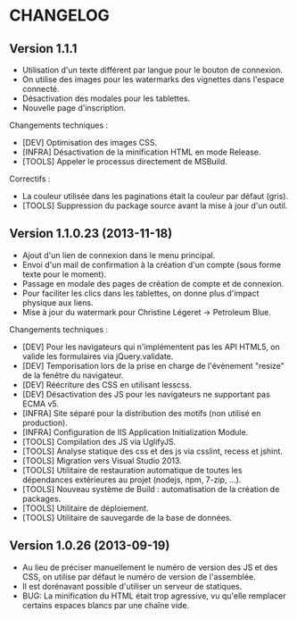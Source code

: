 CHANGELOG
=========

Version 1.1.1
-------------

* Utilisation d'un texte différent par langue pour le bouton de connexion.
* On utilise des images pour les watermarks des vignettes dans l'espace connecté.
* Désactivation des modales pour les tablettes.
* Nouvelle page d'inscription.

Changements techniques :
* [DEV] Optimisation des images CSS.
* [INFRA] Désactivation de la minification HTML en mode Release.
* [TOOLS] Appeler le processus directement de MSBuild.

Correctifs :
* La couleur utilisée dans les paginations était la couleur par défaut (gris).
* [TOOLS] Suppression du package source avant la mise à jour d'un outil.

Version 1.1.0.23 (2013-11-18)
-----------------------------

* Ajout d'un lien de connexion dans le menu principal.
* Envoi d'un mail de confirmation à la création d'un compte (sous forme texte pour le moment).
* Passage en modale des pages de création de compte et de connexion.
* Pour faciliter les clics dans les tablettes, on donne plus d'impact physique aux liens.
* Mise à jour du watermark pour Christine Légeret -> Petroleum Blue.

Changements techniques :
* [DEV] Pour les navigateurs qui n'implémentent pas les API HTML5,
        on valide les formulaires via jQuery.validate.
* [DEV] Temporisation lors de la prise en charge de l'évènement "resize" de la fenêtre du navigateur.
* [DEV] Réécriture des CSS en utilisant lesscss.
* [DEV] Désactivation des JS pour les navigateurs ne supportant pas ECMA v5.
* [INFRA] Site séparé pour la distribution des motifs (non utilisé en production).
* [INFRA] Configuration de IIS Application Initialization Module.
* [TOOLS] Compilation des JS via UglifyJS.
* [TOOLS] Analyse statique des css et des js via csslint, recess et jshint.
* [TOOLS] Migration vers Visual Studio 2013.
* [TOOLS] Utilitaire de restauration automatique de toutes les dépendances
          extérieures au projet (nodejs, npm, 7-zip, ...).
* [TOOLS] Nouveau système de Build : automatisation de la création de packages.
* [TOOLS] Utilitaire de déploiement.
* [TOOLS] Utilitaire de sauvegarde de la base de données.

Version 1.0.26 (2013-09-19)
---------------------------

* Au lieu de préciser manuellement le numéro de version des JS et des CSS, on utilise par défaut
  le numéro de version de l'assemblée.
* Il est dorénavant possible d'utiliser un serveur de statiques.
* BUG: La minification du HTML était trop agressive, vu qu'elle remplacer certains espaces blancs
  par une chaîne vide.
